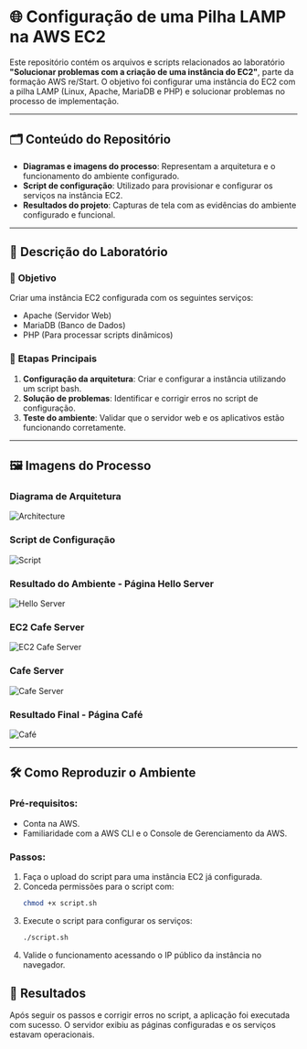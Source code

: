 # 🌐 **Configuração de uma Pilha LAMP na AWS EC2**

Este repositório contém os arquivos e scripts relacionados ao laboratório **"Solucionar problemas com a criação de uma instância do EC2"**, parte da formação AWS re/Start. O objetivo foi configurar uma instância do EC2 com a pilha LAMP (Linux, Apache, MariaDB e PHP) e solucionar problemas no processo de implementação.

---

## 🗂️ **Conteúdo do Repositório**
- **Diagramas e imagens do processo**: Representam a arquitetura e o funcionamento do ambiente configurado.
- **Script de configuração**: Utilizado para provisionar e configurar os serviços na instância EC2.
- **Resultados do projeto**: Capturas de tela com as evidências do ambiente configurado e funcional.

---

## 📜 **Descrição do Laboratório**

### 🔹 **Objetivo**  
Criar uma instância EC2 configurada com os seguintes serviços:  
- Apache (Servidor Web)  
- MariaDB (Banco de Dados)  
- PHP (Para processar scripts dinâmicos)  

### 🔹 **Etapas Principais**  
1. **Configuração da arquitetura**: Criar e configurar a instância utilizando um script bash.  
2. **Solução de problemas**: Identificar e corrigir erros no script de configuração.  
3. **Teste do ambiente**: Validar que o servidor web e os aplicativos estão funcionando corretamente.

---

## 🖼️ **Imagens do Processo**

### **Diagrama de Arquitetura**
![Architecture](Architecture.png)

### **Script de Configuração**
![Script](Script.png)

### **Resultado do Ambiente - Página Hello Server**
![Hello Server](hello.png)

### **EC2 Cafe Server**
![EC2 Cafe Server](ec2Cafeserver.png)

### **Cafe Server**
![Cafe Server](cafeserver.png)

### **Resultado Final - Página Café**
![Café](cafe.png)

---

## 🛠️ **Como Reproduzir o Ambiente**

### Pré-requisitos:
- Conta na AWS.
- Familiaridade com a AWS CLI e o Console de Gerenciamento da AWS.

### Passos:
1. Faça o upload do script para uma instância EC2 já configurada.
2. Conceda permissões para o script com:  
   ```bash
   chmod +x script.sh
3. Execute o script para configurar os serviços:
    ```bash
    ./script.sh
4. Valide o funcionamento acessando o IP público da instância no navegador.


## 🎯 Resultados
Após seguir os passos e corrigir erros no script, a aplicação foi executada com sucesso. O servidor exibiu as páginas configuradas e os serviços estavam operacionais.
